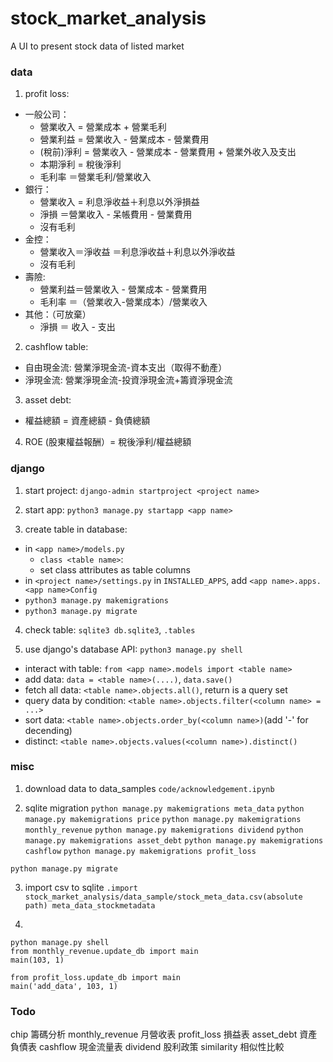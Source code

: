 # stock_market_analysis

A UI to present stock data of listed market

### data

1. profit loss:

- 一般公司：
  - 營業收入 = 營業成本 + 營業毛利
  - 營業利益 = 營業收入 - 營業成本 - 營業費用
  - (稅前)淨利 = 營業收入 - 營業成本 - 營業費用 + 營業外收入及支出
  - 本期淨利 = 稅後淨利
  - 毛利率 ＝營業毛利/營業收入
- 銀行：
  - 營業收入 = 利息淨收益＋利息以外淨損益
  - 淨損 ＝營業收入 - 呆帳費用 - 營業費用
  - 沒有毛利
- 金控：
  - 營業收入＝淨收益 ＝利息淨收益＋利息以外淨收益
  - 沒有毛利
- 壽險:
  - 營業利益＝營業收入 - 營業成本 - 營業費用
  - 毛利率 ＝（營業收入-營業成本）/營業收入
- 其他：（可放棄）
  - 淨損 ＝ 收入 - 支出

2. cashflow table:

- 自由現金流: 營業淨現金流-資本支出（取得不動產）
- 淨現金流: 營業淨現金流-投資淨現金流+籌資淨現金流

3. asset debt:

- 權益總額 = 資產總額 - 負債總額

4. ROE (股東權益報酬）= 稅後淨利/權益總額

### django

1. start project: `django-admin startproject <project name>`

2. start app: `python3 manage.py startapp <app name>`

3. create table in database:

- in `<app name>/models.py`
  - `class <table name>`:
  - set class attributes as table columns
- in `<project name>/settings.py` in `INSTALLED_APPS`, add `<app name>.apps.<app name>Config`
- `python3 manage.py makemigrations`
- `python3 manage.py migrate`

4. check table: `sqlite3 db.sqlite3`, `.tables`

5. use django's database API: `python3 manage.py shell`

- interact with table: `from <app name>.models import <table name>`
- add data: `data = <table name>(....)`, `data.save()`
- fetch all data: `<table name>.objects.all()`, return is a query set
- query data by condition: `<table name>.objects.filter(<column name> = ...>`
- sort data: `<table name>.objects.order_by(<column name>)`(add '-' for decending)
- distinct: `<table name>.objects.values(<column name>).distinct()`

### misc

1. download data to data_samples
`code/acknowledgement.ipynb`

2. sqlite migration
`python manage.py makemigrations meta_data`
`python manage.py makemigrations price`
`python manage.py makemigrations monthly_revenue`
`python manage.py makemigrations dividend`
`python manage.py makemigrations asset_debt`
`python manage.py makemigrations cashflow`
`python manage.py makemigrations profit_loss`

`python manage.py migrate`

3. import csv to sqlite
`.import stock_market_analysis/data_sample/stock_meta_data.csv(absolute path) meta_data_stockmetadata`

4. 
```
python manage.py shell
from monthly_revenue.update_db import main
main(103, 1)
```

```
from profit_loss.update_db import main
main('add_data', 103, 1)
```

### Todo

chip 籌碼分析
monthly_revenue 月營收表
profit_loss 損益表
asset_debt 資產負債表
cashflow 現金流量表
dividend 股利政策
similarity 相似性比較
